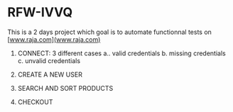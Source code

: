 # RFW-IVVQ
This is a 2 days project which goal is to automate functionnal tests on [www.raja.com](www.raja.com)
1. CONNECT: 3 different cases
    a.. valid credentials
    b. missing credentials
    c. unvalid credentials

2. CREATE A NEW USER
3. SEARCH AND SORT PRODUCTS
4. CHECKOUT
